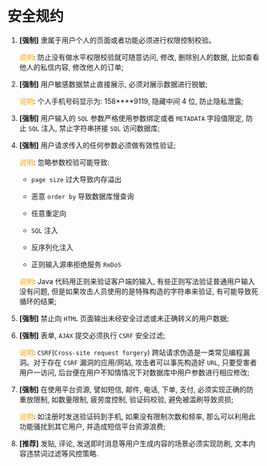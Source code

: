 # 安全规约

1. **[强制]** 隶属于用户个人的页面或者功能必须进行权限控制校验。

    <span style="color:orange">说明</span>: 防止没有做水平权限校验就可随意访问, 修改, 删除别人的数据, 比如查看他人的私信内容, 修改他人的订单;

1. **[强制]** 用户敏感数据禁止直接展示, 必须对展示数据进行脱敏;

    <span style="color:orange">说明</span>: 个人手机号码显示为: 158****9119, 隐藏中间 4 位, 防止隐私泄露;

1. **[强制]** 用户输入的 `SQL` 参数严格使用参数绑定或者 `METADATA` 字段值限定, 防止 `SQL` 注入, 禁止字符串拼接 `SQL` 访问数据库;

1. **[强制]** 用户请求传入的任何参数必须做有效性验证;

    <span style="color:orange">说明</span>: 忽略参数校验可能导致:

    * `page size` 过大导致内存溢出

    * 恶意 `order by` 导致数据库慢查询

    * 任意重定向

    * `SQL` 注入

    * 反序列化注入

    * 正则输入源串拒绝服务 `ReDoS`

    <span style="color:orange">说明</span>: Java 代码用正则来验证客户端的输入, 有些正则写法验证普通用户输入没有问题, 但是如果攻击人员使用的是特殊构造的字符串来验证, 有可能导致死循环的结果;

1. **[强制]** 禁止向 `HTML` 页面输出未经安全过滤或未正确转义的用户数据;

1. **[强制]** 表单, `AJAX` 提交必须执行 `CSRF` 安全过滤;

    <span style="color:orange">说明</span>: `CSRF`(`Cross-site request forgery`) 跨站请求伪造是一类常见编程漏洞。对于存在 `CSRF` 漏洞的应用/网站, 攻击者可以事先构造好 `URL`, 只要受害者用户一访问, 后台便在用户不知情情况下对数据库中用户参数进行相应修改;

1. **[强制]** 在使用平台资源, 譬如短信, 邮件, 电话, 下单, 支付, 必须实现正确的防重放限制, 如数量限制, 疲劳度控制, 验证码校验, 避免被滥刷导致资损;

    <span style="color:orange">说明</span>: 如注册时发送验证码到手机, 如果没有限制次数和频率, 那么可以利用此功能骚扰到其它用户, 并造成短信平台资源浪费;

1. **[推荐]** 发贴, 评论, 发送即时消息等用户生成内容的场景必须实现防刷, 文本内容违禁词过滤等风控策略.